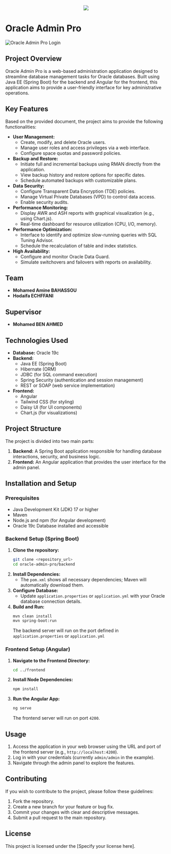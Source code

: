 <div align="center">
  <img src="https://github.com/user-attachments/assets/9b92324b-06ea-4e30-a2cf-4a1644d3e6b4" />
</div>
 


# Oracle Admin Pro

![Oracle Admin Pro Login](https://github.com/user-attachments/assets/dd2c1ccf-4813-4811-9dfd-8273b01cbf6b)

## Project Overview

Oracle Admin Pro is a web-based administration application designed to streamline database management tasks for Oracle databases. Built using Java EE (Spring Boot) for the backend and Angular for the frontend, this application aims to provide a user-friendly interface for key administrative operations.

## Key Features

Based on the provided document, the project aims to provide the following functionalities:

*   **User Management:**
    *   Create, modify, and delete Oracle users.
    *   Manage user roles and access privileges via a web interface.
    *   Configure space quotas and password policies.
*   **Backup and Restore:**
    *   Initiate full and incremental backups using RMAN directly from the application.
    *   View backup history and restore options for specific dates.
    *   Schedule automated backups with customizable plans.
*   **Data Security:**
    *   Configure Transparent Data Encryption (TDE) policies.
    *   Manage Virtual Private Databases (VPD) to control data access.
    *   Enable security audits.
*   **Performance Monitoring:**
    *   Display AWR and ASH reports with graphical visualization (e.g., using Chart.js).
    *   Real-time dashboard for resource utilization (CPU, I/O, memory).
*   **Performance Optimization:**
    *   Interface to identify and optimize slow-running queries with SQL Tuning Advisor.
    *   Schedule the recalculation of table and index statistics.
*   **High Availability:**
    *   Configure and monitor Oracle Data Guard.
    *   Simulate switchovers and failovers with reports on availability.

## Team

*   **Mohamed Amine BAHASSOU**
*   **Hodaifa ECHFFANI**

## Supervisor

*   **Mohamed BEN AHMED**

## Technologies Used

*   **Database:** Oracle 19c
*   **Backend:**
    *   Java EE (Spring Boot)
    *   Hibernate (ORM)
    *   JDBC (for SQL command execution)
    *   Spring Security (authentication and session management)
    *   REST or SOAP (web service implementation)
*   **Frontend:**
    *   Angular
    *   Tailwind CSS (for styling)
    *   Daisy UI (for UI components)
    *   Chart.js (for visualizations)

## Project Structure

The project is divided into two main parts:

1.  **Backend:** A Spring Boot application responsible for handling database interactions, security, and business logic.
2.  **Frontend:** An Angular application that provides the user interface for the admin panel.

## Installation and Setup

### Prerequisites

*   Java Development Kit (JDK) 17 or higher
*   Maven
*   Node.js and npm (for Angular development)
*   Oracle 19c Database installed and accessible

### Backend Setup (Spring Boot)

1.  **Clone the repository:**
    ```bash
    git clone <repository_url>
    cd oracle-admin-pro/backend
    ```
2.  **Install Dependencies:**
    *   The `pom.xml` shows all necessary dependencies; Maven will automatically download them.
3.  **Configure Database:**
    *   Update `application.properties` or `application.yml` with your Oracle database connection details.
4.  **Build and Run:**
    ```bash
    mvn clean install
    mvn spring-boot:run
    ```
    The backend server will run on the port defined in `application.properties` or `application.yml`

### Frontend Setup (Angular)

1.  **Navigate to the Frontend Directory:**
    ```bash
    cd ../frontend
    ```
2. **Install Node Dependencies:**
      ```bash
      npm install
      ```
3. **Run the Angular App:**
      ```bash
      ng serve
     ```
     The frontend server will run on port `4200`.

## Usage

1.  Access the application in your web browser using the URL and port of the frontend server (e.g., `http://localhost:4200`).
2.  Log in with your credentials (currently `admin/admin` in the example).
3.  Navigate through the admin panel to explore the features.

## Contributing

If you wish to contribute to the project, please follow these guidelines:

1.  Fork the repository.
2.  Create a new branch for your feature or bug fix.
3.  Commit your changes with clear and descriptive messages.
4.  Submit a pull request to the main repository.

## License

This project is licensed under the [Specify your license here].
